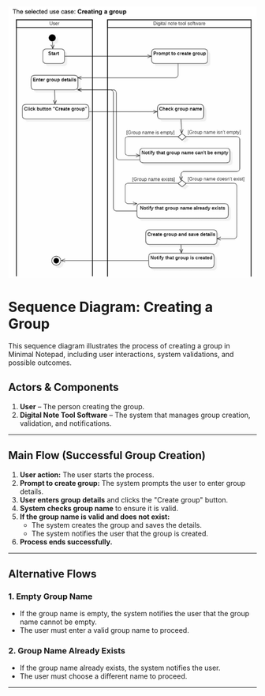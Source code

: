 ![img.png](resources/ActivityGroupCreation.png)

# Sequence Diagram: Creating a Group

This sequence diagram illustrates the process of creating a group in Minimal Notepad, including user interactions, system validations, and possible outcomes.

## **Actors & Components**
1. **User** – The person creating the group.
2. **Digital Note Tool Software** – The system that manages group creation, validation, and notifications.

---

## **Main Flow (Successful Group Creation)**
1. **User action:** The user starts the process.
2. **Prompt to create group:** The system prompts the user to enter group details.
3. **User enters group details** and clicks the "Create group" button.
4. **System checks group name** to ensure it is valid.
5. **If the group name is valid and does not exist:**
    - The system creates the group and saves the details.
    - The system notifies the user that the group is created.
6. **Process ends successfully.**

---

## **Alternative Flows**
### **1. Empty Group Name**
- If the group name is empty, the system notifies the user that the group name cannot be empty.
- The user must enter a valid group name to proceed.

### **2. Group Name Already Exists**
- If the group name already exists, the system notifies the user.
- The user must choose a different name to proceed.

---